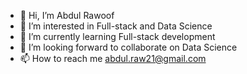 - 👋 Hi, I’m Abdul Rawoof
- 👀 I’m interested in Full-stack and Data Science
- 🌱 I’m currently learning Full-stack development
- 💞️ I’m looking forward to collaborate on Data Science
- 📫 How to reach me abdul.raw21@gmail.com

<!---
abdulrawoof21/abdulrawoof21 is a ✨ special ✨ repository because its `README.md` (this file) appears on your GitHub profile.
You can click the Preview link to take a look at your changes.
--->
